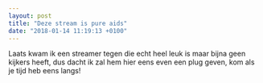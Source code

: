 ```yaml
---
layout: post
title: "Deze stream is pure aids"
date: "2018-01-14 11:19:13 +0100"
---
```


Laats kwam ik een streamer tegen die echt heel leuk is maar bijna geen kijkers heeft, dus dacht ik zal hem hier eens even een plug geven, kom als je tijd heb eens langs!

<!-- Add a placeholder for the Twitch embed -->
<div id="twitch-embed"></div>

<!-- Load the Twitch embed script -->
<script src="https://embed.twitch.tv/embed/v1.js"></script>

<!-- Create a Twitch.Embed object that will render within the "twitch-embed" root element. -->
<script type="text/javascript">
  new Twitch.Embed("twitch-embed", {
    width: 854,
    height: 480,
    channel: "yellowvarik"
  });
</script>
